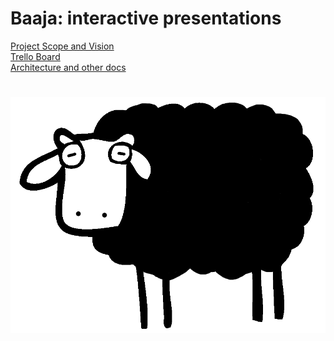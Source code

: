 # Baaja: interactive presentations

[Project Scope and Vision](https://drive.google.com/file/d/1dhqX1FNDGvTn3l3Ud-k-F6wdFsGefdng/view?usp=sharing)  
[Trello Board](https://trello.com/b/GoISjUOA/baaja)  
[Architecture and other docs](https://docs.google.com/document/d/18JmZTkDB2DsSjAmbBcGKm5crNTBJ0MIsoGI2WYReuG8/edit?usp=sharing)

![baaja](docs/baaja.png)
=========================
